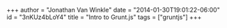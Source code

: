 +++
author = "Jonathan Van Winkle"
date = "2014-01-30T19:01:22-06:00"
id = "3nKUz4bLoY4"
title = "Intro to Grunt.js"
tags = ["gruntjs"]
+++
